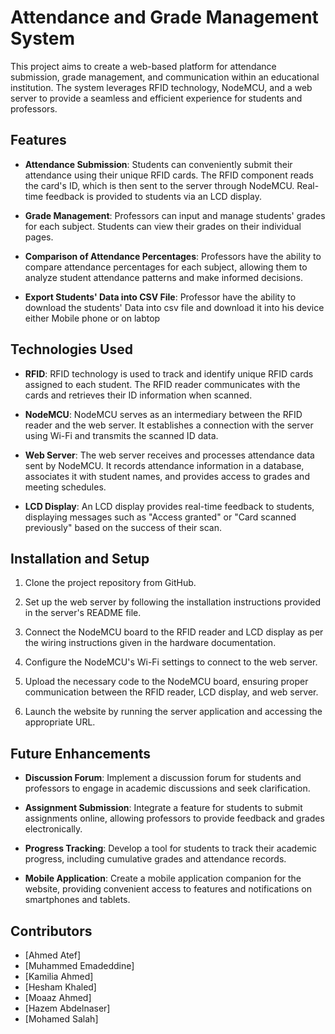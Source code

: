 # Attendance and Grade Management System

This project aims to create a web-based platform for attendance submission, grade management, and communication within an educational institution. The system leverages RFID technology, NodeMCU, and a web server to provide a seamless and efficient experience for students and professors.

## Features

- **Attendance Submission**: Students can conveniently submit their attendance using their unique RFID cards. The RFID component reads the card's ID, which is then sent to the server through NodeMCU. Real-time feedback is provided to students via an LCD display.

- **Grade Management**: Professors can input and manage students' grades for each subject. Students can view their grades on their individual pages.

- **Comparison of Attendance Percentages**: Professors have the ability to compare attendance percentages for each subject, allowing them to analyze student attendance patterns and make informed decisions.

- **Export Students' Data into CSV File**: Professor have the ability to download the students' Data into csv file and download it into his device either Mobile phone or on labtop


## Technologies Used

- **RFID**: RFID technology is used to track and identify unique RFID cards assigned to each student. The RFID reader communicates with the cards and retrieves their ID information when scanned.

- **NodeMCU**: NodeMCU serves as an intermediary between the RFID reader and the web server. It establishes a connection with the server using Wi-Fi and transmits the scanned ID data.

- **Web Server**: The web server receives and processes attendance data sent by NodeMCU. It records attendance information in a database, associates it with student names, and provides access to grades and meeting schedules.

- **LCD Display**: An LCD display provides real-time feedback to students, displaying messages such as "Access granted" or "Card scanned previously" based on the success of their scan.

## Installation and Setup

1. Clone the project repository from GitHub.

2. Set up the web server by following the installation instructions provided in the server's README file.

3. Connect the NodeMCU board to the RFID reader and LCD display as per the wiring instructions given in the hardware documentation.

4. Configure the NodeMCU's Wi-Fi settings to connect to the web server.

5. Upload the necessary code to the NodeMCU board, ensuring proper communication between the RFID reader, LCD display, and web server.

6. Launch the website by running the server application and accessing the appropriate URL.

## Future Enhancements

- **Discussion Forum**: Implement a discussion forum for students and professors to engage in academic discussions and seek clarification.

- **Assignment Submission**: Integrate a feature for students to submit assignments online, allowing professors to provide feedback and grades electronically.

- **Progress Tracking**: Develop a tool for students to track their academic progress, including cumulative grades and attendance records.

- **Mobile Application**: Create a mobile application companion for the website, providing convenient access to features and notifications on smartphones and tablets.

## Contributors

- [Ahmed Atef]
- [Muhammed Emadeddine]
- [Kamilia Ahmed]
- [Hesham Khaled]
- [Moaaz Ahmed]
- [Hazem Abdelnaser]
- [Mohamed Salah]

